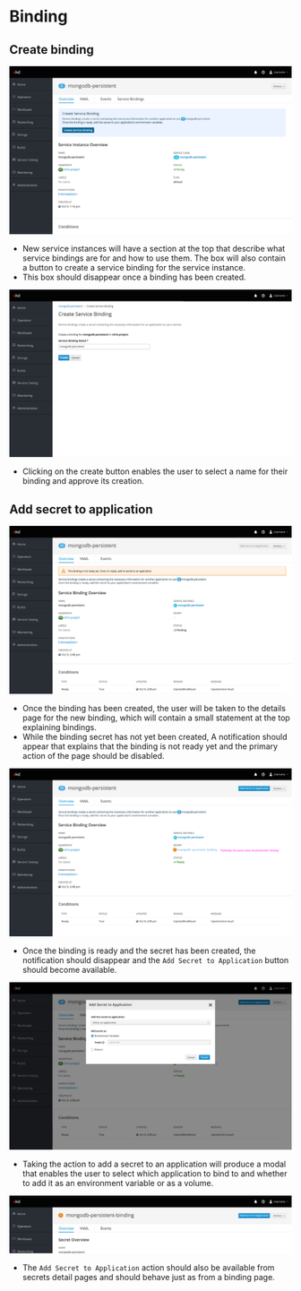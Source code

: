 # Binding

## Create binding
![](img/binding-prompt.png)
- New service instances will have a section at the top that describe what service bindings are for and how to use them. The box will also contain a button to create a service binding for the service instance.
- This box should disappear once a binding has been created.

![](img/create-binding.png)
- Clicking on the create button enables the user to select a name for their binding and approve its creation.

## Add secret to application
![](img/binding-pending.png)
- Once the binding has been created, the user will be taken to the details page for the new binding, which will contain a small statement at the top explaining bindings.
- While the binding secret has not yet been created, A notification should appear that explains that the binding is not ready yet and the primary action of the page should be disabled.

![](img/binding-ready.png)
- Once the binding is ready and the secret has been created, the notification should disappear and the `Add Secret to Application` button should become available.

![](img/add-secret.png)
- Taking the action to add a secret to an application will produce a modal that enables the user to select which application to bind to and whether to add it as an environment variable or as a volume.

![](img/binding-secret.png)
- The `Add Secret to Application` action should also be available from secrets detail pages and should behave just as from a binding page.
